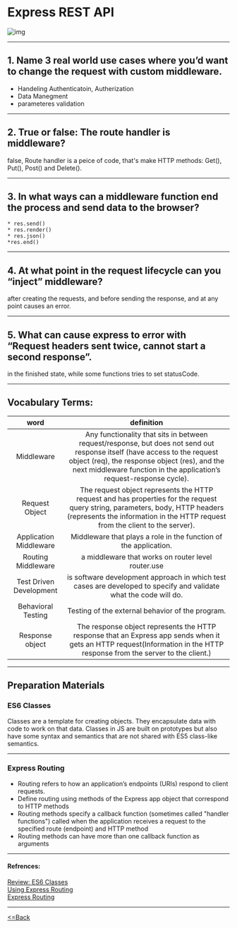 # Express REST API
![img](https://bs-uploads.toptal.io/blackfish-uploads/blog/post/seo/og_image_file/og_image/15921/secure-rest-api-in-nodejs-18f43b3033c239da5d2525cfd9fdc98f.png)

***

## 1. Name 3 real world use cases where you’d want to change the request with custom middleware.
  * Handeling Authenticatoin, Autherization
  * Data Manegment 
  * parameteres validation

***

## 2. True or false: The route handler is middleware?
  false, Route handler is a peice of code, that's make HTTP methods: Get(), Put(), Post() and Delete(). 

***

##  3. In what ways can a middleware function end the process and send data to the browser?
    * res.send()
    * res.render()
    * res.json()
    *res.end()

***

## 4. At what point in the request lifecycle can you “inject” middleware?
  after creating the requests, and before sending the response, and at any point causes an error.

***

## 5. What can cause express to error with “Request headers sent twice, cannot start a second response”.
  in the finished state, while some functions tries to set statusCode.

***

## Vocabulary Terms:
|        word          |                                                                         definition                                                                         |
| :---------------------: | :--------------------------------------------------------------------------------------------------------------------------------------------------------------: |
|       Middleware        | Any functionality that sits in between request/response, but does not send out response itself (have access to the request object (req), the response object (res), and the next middleware function in the application’s request-response cycle). |
|      Request Object   |                               The request object represents the HTTP request and has properties for the request query string, parameters, body, HTTP headers (represents the information in the HTTP request from the client to the server).                        |
| Application Middleware  |                                                 Middleware that plays a role in the function of the application.                                                 |
|   Routing Middleware    |                                                        a middleware that works on router level router.use                                                        |
| Test Driven Development |                        is software development approach in which test cases are developed to specify and validate what the code will do.                         |
|   Behavioral Testing    |                                                         Testing of the external behavior of the program.                                                         |
|         Response object   |              The response object represents the HTTP response that an Express app sends when it gets an HTTP request(Information in the HTTP response from the server to the client.)                      |

***

## Preparation Materials

### ES6 Classes
Classes are a template for creating objects. They encapsulate data with code to work on that data. Classes in JS are built on prototypes but also have some syntax and semantics that are not shared with ES5 class-like semantics.

***

### Express Routing
* Routing refers to how an application’s endpoints (URIs) respond to client requests.
* Define routing using methods of the Express app object that correspond to HTTP methods
* Routing methods specify a callback function (sometimes called "handler functions") called when the application receives a request to the specified route (endpoint) and HTTP method
* Routing methods can have more than one callback function as arguments

***


#### Refrences:
[Review: ES6 Classes](https://developer.mozilla.org/en-US/docs/Web/JavaScript/Reference/Classes)<br>
[Using Express Routing](https://expressjs.com/en/guide/routing.html) <br>
[Express Routing](https://scotch.io/tutorials/learn-to-use-the-new-router-in-expressjs-4) <br>

***
[<=Back](https://github.com/En-ZUH/Reading-notes/tree/main/401)
